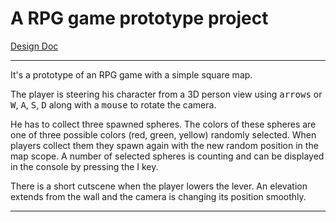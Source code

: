 # A RPG game prototype project

[Design Doc](https://docs.google.com/document/d/16XN2AGRpR33z2dRUUNEGYTmxew5E5F8QFmfnYv8YMcM/edit)

---

It's a prototype of an RPG game with a simple square map. 

<!--- SCREENSHOT -->

The player is steering his character from a 3D person view using <kbd>arrows</kbd> or <kbd>W</kbd>, <kbd>A</kbd>, <kbd>S</kbd>, <kbd>D</kbd> along with a <kbd>mouse</kbd> to rotate the camera. 

<!--- SCREENSHOT -->

He has to collect three spawned spheres. The colors of these spheres are one of three possible colors (red, green, yellow) randomly selected. When players collect them they spawn again with the new random position in the map scope. A number of selected spheres is counting and can be displayed in the console by pressing the I key. 

<!--- SCREENSHOT -->

There is a short cutscene when the player lowers the lever. An elevation extends from the wall and the camera is changing its position smoothly. 

---

<!--- To play the game download it from release tab. No installation is needed. -->
